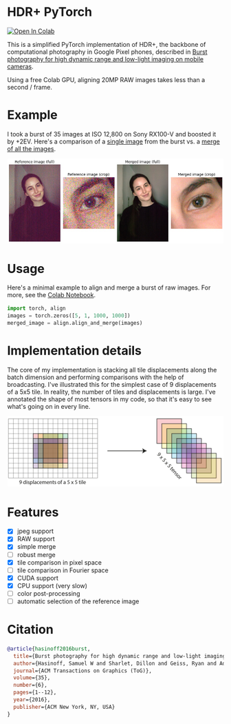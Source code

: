 # HDR+ PyTorch

[![Open In Colab](https://colab.research.google.com/assets/colab-badge.svg)](https://colab.research.google.com/github/martin-marek/hdr-plus-pytorch/blob/main/demo.ipynb)

This is a simplified PyTorch implementation of HDR+, the backbone of computational photography in Google Pixel phones, described in [Burst photography for high dynamic range and low-light imaging on mobile cameras](http://static.googleusercontent.com/media/www.hdrplusdata.org/en//hdrplus.pdf).

Using a free Colab GPU, aligning 20MP RAW images takes less than a second / frame.
 
# Example

I took a burst of 35 images at ISO 12,800 on Sony RX100-V and boosted it by +2EV. Here's a comparison of a [single image](https://github.com/martin-marek/hdr-plus-pytorch/raw/main/illustrations/burst_sample.jpg) from the burst vs. a [merge of all the images](https://github.com/martin-marek/hdr-plus-pytorch/raw/main/illustrations/merged_image.jpg).
 
![alt text](illustrations/before_and_after.jpg)

# Usage

Here's a minimal example to align and merge a burst of raw images. For more, see the [Colab Notebook](https://colab.research.google.com/github/martin-marek/hdr-plus-pytorch/blob/main/demo.ipynb).

```python
import torch, align
images = torch.zeros([5, 1, 1000, 1000])
merged_image = align.align_and_merge(images)
```

# Implementation details

The core of my implementation is stacking all tile displacements along the batch dimension and performing comparisons with the help of broadcasting. I've illustrated this for the simplest case of 9 displacements of a 5x5 tile. In reality, the number of tiles and displacements is large. I've annotated the shape of most tensors in my code, so that it's easy to see what's going on in every line.

![alt text](illustrations/tiles.png)

# Features
- [x] jpeg support
- [x] RAW support
- [x] simple merge
- [ ] robust merge
- [x] tile comparison in pixel space
- [ ] tile comparison in Fourier space
- [x] CUDA support
- [x] CPU support (very slow)
- [ ] color post-processing
- [ ] automatic selection of the reference image

# Citation

```bibtex
@article{hasinoff2016burst,
  title={Burst photography for high dynamic range and low-light imaging on mobile cameras},
  author={Hasinoff, Samuel W and Sharlet, Dillon and Geiss, Ryan and Adams, Andrew and Barron, Jonathan T and Kainz, Florian and Chen, Jiawen and Levoy, Marc},
  journal={ACM Transactions on Graphics (ToG)},
  volume={35},
  number={6},
  pages={1--12},
  year={2016},
  publisher={ACM New York, NY, USA}
}
```
